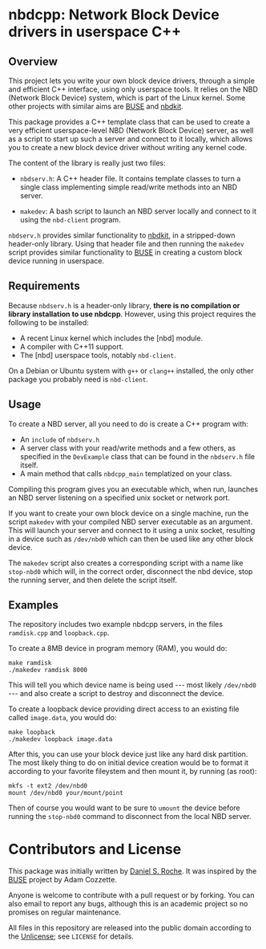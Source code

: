 # nbdcpp: Network Block Device drivers in userspace C++

## Overview

This project lets you write your own block device drivers, through a simple
and efficient C++ interface, using only userspace tools. It relies on
the NBD (Network Block Device) system, which is part of the Linux
kernel. Some other projects with similar aims are [BUSE] and [nbdkit].

[BUSE]: https://github.com/acozzette/BUSE
[nbdkit]: https://github.com/libguestfs/nbdkit

This package provides a C++ template class that can be used to create
a very efficient userspace-level NBD (Network Block Device) server, as
well as a script to start up such a server and connect to it locally,
which allows you to create a new block device driver without writing any
kernel code.

The content of the library is really just two files:

+   `nbdserv.h`: A C++ header file. It contains template classes to turn
    a single class implementing simple read/write methods into an NBD
    server.

+   `makedev`: A bash script to launch an NBD server locally and connect
    to it using the `nbd-client` program.

`nbdserv.h` provides similar functionality to [nbdkit], in a
stripped-down header-only library. Using that header file and then
running the `makedev` script provides similar functionality to [BUSE] in
creating a custom block device running in userspace.

## Requirements

Because `nbdserv.h` is a header-only library, **there is no compilation
or library installation to use nbdcpp**. However, using this project
requires the following to be installed:

+   A recent Linux kernel which includes the [nbd] module.
+   A compiler with C++11 support.
+   The [nbd] userspace tools, notably `nbd-client`.

On a Debian or Ubuntu system with `g++` or `clang++` installed, the only
other package you probably need is `nbd-client`.

## Usage

To create a NBD server, all you need to do is create a C++ program with:

+   An `include` of `nbdserv.h`
+   A server class with your read/write methods and a few others, as
    specified in the `DevExample` class that can be found in the
    `nbdserv.h` file itself.
+   A main method that calls `nbdcpp_main` templatized on your class.

Compiling this program gives you an executable which, when run, launches
an NBD server listening on a specified unix socket or network port.

If you want to create your own block device on a single
machine, run the script `makedev` with your compiled NBD server
executable as an argument. This will launch your server and connect to
it using a unix socket, resulting in a device such as `/dev/nbd0` which
can then be used like any other block device.

The `makedev` script also creates a corresponding script with a name
like `stop-nbd0` which will, in the correct order, disconnect the nbd
device, stop the running server, and then delete the script itself.

## Examples

The repository includes two example nbdcpp servers, in the files
`ramdisk.cpp` and `loopback.cpp`.

To create a 8MB device in program memory (RAM), you would do:

    make ramdisk
    ./makedev ramdisk 8000

This will tell you which device name is being used --- most likely
`/dev/nbd0` --- and also create a script to destroy and disconnect the
device.

To create a loopback device providing direct access to an existing file
called `image.data`, you would do:

    make loopback
    ./makedev loopback image.data

After this, you can use your block device just like any hard disk
partition. The most likely thing to do on initial device creation would
be to format it according to your favorite fileystem and then mount it,
by running (as root):

    mkfs -t ext2 /dev/nbd0
    mount /dev/nbd0 your/mount/point

Then of course you would want to be sure to `umount` the device before
running the `stop-nbd0` command to disconnect from the local NBD server.

# Contributors and License

This package was initially written by
[Daniel S. Roche](http://www.usna.edu/cs/roche/). It was inspired by
the [BUSE] project by Adam Cozzette.

Anyone is welcome to contribute with a pull request or by forking. You
can also email to report any bugs, although this is an academic project
so no promises on regular maintenance.

All files in this repository are released into the public domain
according to the [Unlicense](http://unlicense.org/); see `LICENSE` for
details.
